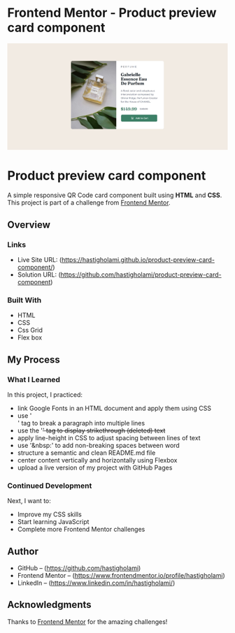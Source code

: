 # Frontend Mentor - Product preview card component

![Screenshot](./pre.jpg)

# Product preview card component

A simple responsive QR Code card component built using **HTML** and **CSS**. This project is part of a challenge from [Frontend Mentor](https://www.frontendmentor.io).

## Overview

### Links

- Live Site URL: (https://hastigholami.github.io/product-preview-card-component/)
- Solution URL: (https://github.com/hastigholami/product-preview-card-component)

### Built With

- HTML
- CSS 
- Css Grid
- Flex box

## My Process

### What I Learned

In this project, I practiced:
- link Google Fonts in an HTML document and apply them using CSS
- use '<br>' tag to break a paragraph into multiple lines
- use the '<del>' tag to display strikethrough (deleted) text
- apply line-height in CSS to adjust spacing between lines of text
- use '&nbsp:' to add non-breaking spaces between word
- structure a semantic and clean README.md file
- center content vertically and horizontally using Flexbox
- upload a live version of my project with GitHub Pages 

### Continued Development

Next, I want to:
- Improve my CSS skills
- Start learning JavaScript
- Complete more Frontend Mentor challenges

## Author

- GitHub – (https://github.com/hastigholami)
- Frontend Mentor – (https://www.frontendmentor.io/profile/hastigholami)
- LinkedIn – (https://www.linkedin.com/in/hastigholami/)

## Acknowledgments

Thanks to [Frontend Mentor](https://www.frontendmentor.io) for the amazing challenges!
